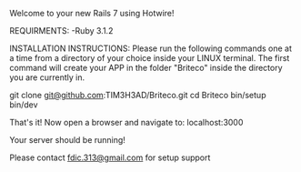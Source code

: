 Welcome to your new Rails 7 using Hotwire!

REQUIRMENTS:
  -Ruby 3.1.2

INSTALLATION INSTRUCTIONS:
Please run the following commands one at a time from a directory of your choice inside your LINUX terminal. The first command will create your APP in the folder "Briteco" inside the directory you are currently in.

git clone git@github.com:TIM3H3AD/Briteco.git
cd Briteco
bin/setup
bin/dev

That's it! Now open a browser and navigate to: localhost:3000 

Your server should be running! 

Please contact fdic.313@gmail.com for setup support
